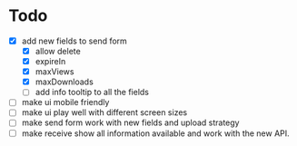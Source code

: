 # Todo

- [x] add new fields to send form
  - [x] allow delete
  - [x] expireIn
  - [x] maxViews
  - [x] maxDownloads
  - [ ] add info tooltip to all the fields
- [ ] make ui mobile friendly
- [ ] make ui play well with different screen sizes
- [ ] make send form work with new fields and upload strategy
- [ ] make receive show all information available and work with the new API.
